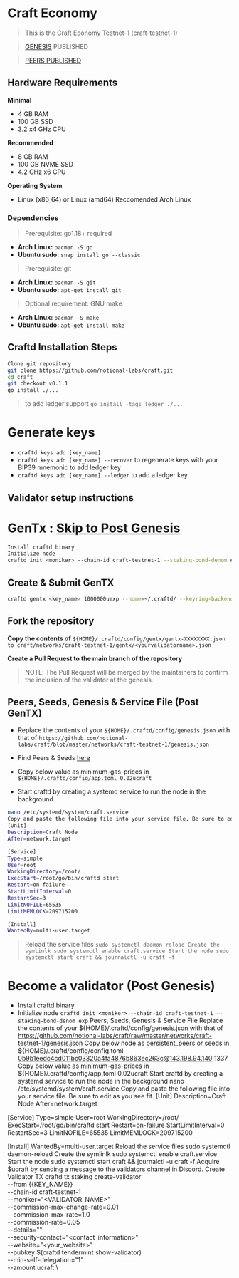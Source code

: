 # Craft Economy

>This is the Craft Economy Testnet-1 (craft-testnet-1)

>[GENESIS](https://raw.githubusercontent.com/notional-labs/craft/master/networks/craft-testnet-1/genesis.json) PUBLISHED

>[PEERS PUBLISHED](https://hackmd.io/YsZv1UXeRHOsJUH-Mkrfvw)

## Hardware Requirements
**Minimal**
* 4 GB RAM
* 100 GB SSD
* 3.2 x4 GHz CPU

**Recommended**
* 8 GB RAM
* 100 GB NVME SSD
* 4.2 GHz x6 CPU 

**Operating System**
* Linux (x86_64) or Linux (amd64) Reccomended Arch Linux

### Dependencies
>Prerequisite: go1.18+ required
* **Arch Linux:** `pacman -S go`
* **Ubuntu sudo:** `snap install go --classic`

>Prerequisite: git
* **Arch Linux:** `pacman -S git`
* **Ubuntu sudo:** `apt-get install git`

>Optional requirement: GNU make
* **Arch Linux:** `pacman -S make`
* **Ubuntu sudo:** `apt-get install make`

## Craftd Installation Steps

```bash
Clone git repository
git clone https://github.com/notional-labs/craft.git
cd craft
git checkout v0.1.1
go install ./...
```
> to add ledger support `go install -tags ledger ./...`

# Generate keys
* `craftd keys add [key_name]`
* `craftd keys add [key_name] --recover` to regenerate keys with your BIP39 mnemonic
to add ledger key
* `craftd keys add [key_name] --ledger` to add a ledger key 

## Validator setup instructions
# GenTx : [Skip to Post Genesis](https://github.com/chalabi2/craft/blob/master/networks/craft-testnet-1/README.md#become-a-validator-post-genesis)

```bash
Install craftd binary
Initialize node
craftd init <moniker> --chain-id craft-testnet-1 --staking-bond-denom exp
```
## Create & Submit GenTX
```bash
craftd gentx <key_name> 1000000uexp --home=~/.craftd/ --keyring-backend=os --chain-id=craft-testnet-1 --moniker=<your_moniker> --commission-max-change-rate=0.01 --commission-max-rate=0.5 --commission-rate=0.05 --details="<details here>" --security-contact="<email>" --website="<website>"
```
## Fork the repository 

**Copy the contents of** `${HOME}/.craftd/config/gentx/gentx-XXXXXXXX.json to craft/networks/craft-testnet-1/gentx/<yourvalidatorname>.json`

**Create a Pull Request to the main branch of the repository** 

>NOTE: The Pull Request will be merged by the maintainers to confirm the inclusion of the validator at the genesis.

## Peers, Seeds, Genesis & Service File (Post GenTX)
* Replace the contents of your `${HOME}/.craftd/config/genesis.json` with that of `https://github.com/notional-labs/craft/blob/master/networks/craft-testnet-1/genesis.json`

* Find Peers & Seeds [here](https://hackmd.io/YsZv1UXeRHOsJUH-Mkrfvw)

* Copy below value as minimum-gas-prices in `${HOME}/.craftd/config/app.toml
0.02ucraft`

* Start craftd by creating a systemd service to run the node in the background
```bash
nano /etc/systemd/system/craft.service
Copy and paste the following file into your service file. Be sure to edit as you see fit.
[Unit]
Description=Craft Node
After=network.target

[Service]
Type=simple
User=root
WorkingDirectory=/root/
ExecStart=/root/go/bin/craftd start
Restart=on-failure
StartLimitInterval=0
RestartSec=3
LimitNOFILE=65535
LimitMEMLOCK=209715200

[Install]
WantedBy=multi-user.target
```
>Reload the service files `sudo systemctl daemon-reload Create the symlinlk sudo systemctl enable craft.service Start the node sudo systemctl start craft && journalctl -u craft -f`

# Become a validator (Post Genesis)
* Install craftd binary
* Initialize node
`craftd init <moniker> --chain-id craft-testnet-1 --staking-bond-denom exp`
Peers, Seeds, Genesis & Service File
Replace the contents of your ${HOME}/.craftd/config/genesis.json with that of https://github.com/notional-labs/craft/raw/master/networks/craft-testnet-1/genesis.json
Copy below node as persistent_peers or seeds in ${HOME}/.craftd/config/config.toml
0b9b1eedc4cd011bc03320a4fa4876b863ec263c@143.198.94.140:1337
Copy below value as minimum-gas-prices in ${HOME}/.craftd/config/app.toml
0.02ucraft
Start craftd by creating a systemd service to run the node in the background
nano /etc/systemd/system/craft.service
Copy and paste the following file into your service file. Be sure to edit as you see fit.
[Unit]
Description=Craft Node
After=network.target

[Service]
Type=simple
User=root
WorkingDirectory=/root/
ExecStart=/root/go/bin/craftd start
Restart=on-failure
StartLimitInterval=0
RestartSec=3
LimitNOFILE=65535
LimitMEMLOCK=209715200

[Install]
WantedBy=multi-user.target
Reload the service files
sudo systemctl daemon-reload Create the symlinlk sudo systemctl enable craft.service Start the node sudo systemctl start craft && journalctl -u craft -f
Acquire $ucraft by sending a message to the validators channel in Discord.
Create Validator TX
craftd tx staking create-validator \
--from {{KEY_NAME}} \
--chain-id craft-testnet-1 \
--moniker="<VALIDATOR_NAME>" \
--commission-max-change-rate=0.01 \
--commission-max-rate=1.0 \
--commission-rate=0.05 \
--details="<description>" \
--security-contact="<contact_information>" \
--website="<your_website>" \
--pubkey $(craftd tendermint show-validator) \
--min-self-delegation="1" \
--amount <token delegation>ucraft \
